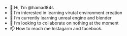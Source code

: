 - 👋 Hi, I’m @hamad84s
- 👀 I’m interested in learning virutal environment creation
- 🌱 I’m currently learning unreal engine and blender
- 💞️ I’m looking to collaborate on nothing at the moment
- 📫 How to reach me Instagarm and facebook.

<!---
hamad84s/hamad84s is a ✨ special ✨ repository because its `README.md` (this file) appears on your GitHub profile.
You can click the Preview link to take a look at your changes.
--->
